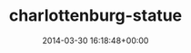 ---
title:		"charlottenburg-statue"
type:		"upload"
description:		"TBC"
date:		"2014-03-30 16:18:48+00:00"
album:		"city"
filename:		"charlottenburg-statue.md"
series:		""
cl_public_id:		"city/charlottenburg-statue"
cl_version:		1497000221
format:		"tiff"
bytes:		1850744
width:		810
height:		1440
exposure_mode:		"Auto"
program:		"Program AE"
aperture:		"8.0"
focal_length:		"135.0 mm"
iso:		"200"
shutter_speed:		"1/250"
metering:		"Center-weighted average"
flash:		"Off, Did not fire"
white_balance:		"Custom"
colour_temp:		"5200"
has_crop:		"false"
orientation:		"Horizontal (normal)"
camera_model:		"NIKON D800"
lens_info:		"70-200mm f/2.8"
artist:		"No artist info"
x_resolution:		"300"
y_resolution:		"300"
---